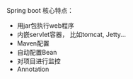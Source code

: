 Spring boot 核心特点：

*	用jar包执行web程序
*	内嵌servlet容器， 比如tomcat, Jetty...
*	Maven配置
*	自动配置Bean
*	对项目进行监控
* 	Annotation